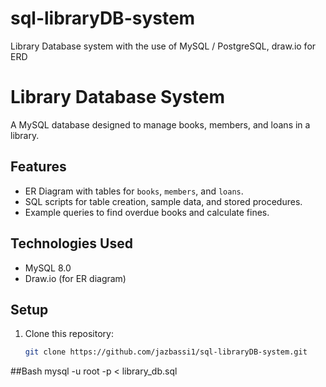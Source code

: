 # sql-libraryDB-system
Library Database system with the use of MySQL / PostgreSQL, draw.io for ERD

# Library Database System  

A MySQL database designed to manage books, members, and loans in a library.  

## Features  
- ER Diagram with tables for `books`, `members`, and `loans`.  
- SQL scripts for table creation, sample data, and stored procedures.  
- Example queries to find overdue books and calculate fines.  

## Technologies Used  
- MySQL 8.0  
- Draw.io (for ER diagram)  

## Setup  
1. Clone this repository:  
   ```bash  
   git clone https://github.com/jazbassi1/sql-libraryDB-system.git  

##Bash
mysql -u root -p < library_db.sql  
